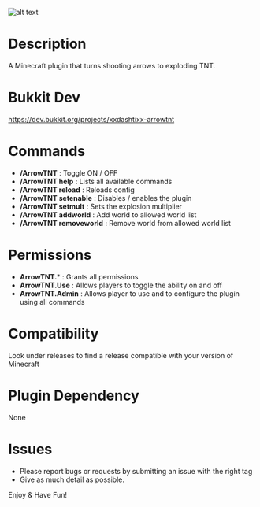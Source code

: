 ![alt text](https://i.postimg.cc/Pxsg0NwZ/ArrowTNT.jpg)

# Description
A Minecraft plugin that turns shooting arrows to exploding TNT.

# Bukkit Dev
https://dev.bukkit.org/projects/xxdashtixx-arrowtnt

# Commands
- **/ArrowTNT** : Toggle ON / OFF
- **/ArrowTNT help** : Lists all available commands
- **/ArrowTNT reload** : Reloads config
- **/ArrowTNT setenable** : Disables / enables the plugin
- **/ArrowTNT setmult** : Sets the explosion multiplier
- **/ArrowTNT addworld** : Add world to allowed world list
- **/ArrowTNT removeworld** : Remove world from allowed world list

# Permissions
- **ArrowTNT.*** : Grants all permissions
- **ArrowTNT.Use** : Allows players to toggle the ability on and off
- **ArrowTNT.Admin** : Allows player to use and to configure the plugin using all commands

# Compatibility
Look under releases to find a release compatible with your version of Minecraft

# Plugin Dependency
None

# Issues
- Please report bugs or requests by submitting an issue with the right tag
- Give as much detail as possible.

Enjoy & Have Fun!
